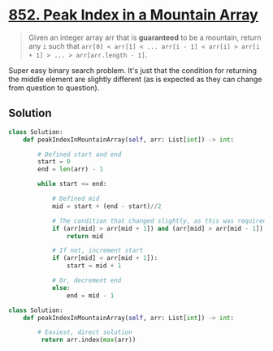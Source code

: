 # [852. Peak Index in a Mountain Array](https://leetcode.com/problems/peak-index-in-a-mountain-array/)

> Given an integer array arr that is **guaranteed** to be a mountain, return any `i` such that `arr[0] < arr[1] < ... arr[i - 1] < arr[i] > arr[i + 1] > ... > arr[arr.length - 1]`.

Super easy binary search problem. It's just that the condition for returning the middle element are slightly different (as is expected as they can change from question to question).

## Solution

```python
class Solution:
    def peakIndexInMountainArray(self, arr: List[int]) -> int:

        # Defined start and end
        start = 0
        end = len(arr) - 1

        while start <= end:

            # Defined mid
            mid = start + (end - start)//2

            # The condition that changed slightly, as this was required from the question (basically, find index of biggest element)
            if (arr[mid] > arr[mid + 1]) and (arr[mid] > arr[mid - 1]):
                return mid

            # If not, increment start
            if (arr[mid] < arr[mid + 1]):
                start = mid + 1

            # Or, decrement end
            else:
                end = mid - 1

```

```python
class Solution:
    def peakIndexInMountainArray(self, arr: List[int]) -> int:

        # Easiest, direct solution
         return arr.index(max(arr))
```
